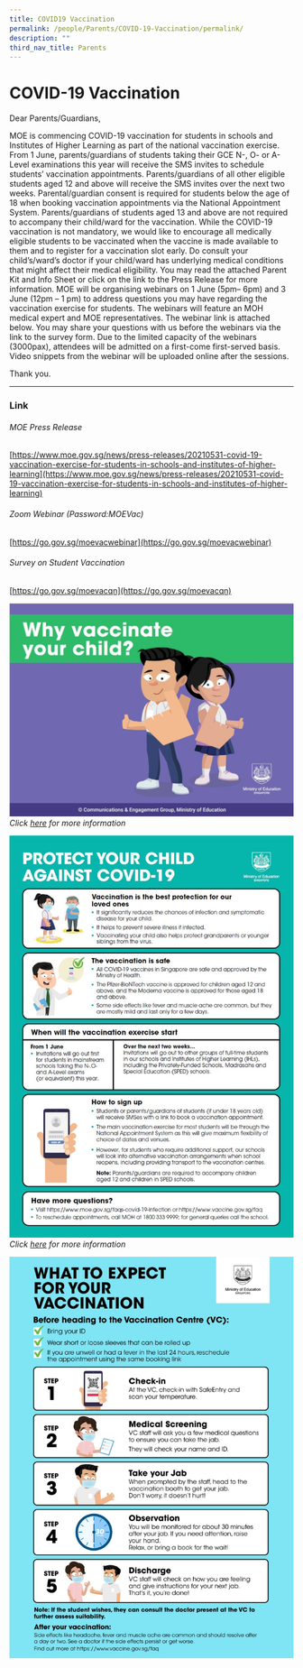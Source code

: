 ```yaml
---
title: COVID19 Vaccination
permalink: /people/Parents/COVID-19-Vaccination/permalink/
description: ""
third_nav_title: Parents
---
```

COVID-19 Vaccination
====================

Dear Parents/Guardians, 

  

MOE is commencing COVID-19 vaccination for students in schools and Institutes of Higher Learning as part of the national vaccination exercise. From 1 June, parents/guardians of students taking their GCE N-, O- or A-Level examinations this year will receive the SMS invites to schedule students’ vaccination appointments. Parents/guardians of all other eligible students aged 12 and above will receive the SMS invites over the next two weeks. Parental/guardian consent is required for students below the age of 18 when booking vaccination appointments via the National Appointment System. Parents/guardians of students aged 13 and above are not required to accompany their child/ward for the vaccination. While the COVID-19 vaccination is not mandatory, we would like to encourage all medically eligible students to be vaccinated when the vaccine is made available to them and to register for a vaccination slot early. Do consult your child’s/ward’s doctor if your child/ward has underlying medical conditions that might affect their medical eligibility. You may read the attached Parent Kit and Info Sheet or click on the link to the Press Release for more information. MOE will be organising webinars on 1 June (5pm– 6pm) and 3 June (12pm – 1 pm) to address questions you may have regarding the vaccination exercise for students. The webinars will feature an MOH medical expert and MOE representatives. The webinar link is attached below. You may share your questions with us before the webinars via the link to the survey form. Due to the limited capacity of the webinars (3000pax), attendees will be admitted on a first-come first-served basis. Video snippets from the webinar will be uploaded online after the sessions. 

  

Thank you.

-----
### Link

###### MOE Press Release

[https://www.moe.gov.sg/news/press-releases/20210531-covid-19-vaccination-exercise-for-students-in-schools-and-institutes-of-higher-learning](https://www.moe.gov.sg/news/press-releases/20210531-covid-19-vaccination-exercise-for-students-in-schools-and-institutes-of-higher-learning)


###### Zoom Webinar (Password:MOEVac)

[https://go.gov.sg/moevacwebinar](https://go.gov.sg/moevacwebinar)

  

###### Survey on Student Vaccination

[https://go.gov.sg/moevacqn](https://go.gov.sg/moevacqn)


![](/images/Why%20vaccinate%20your%20child.jpeg)
_Click_ [*here*](/files/Why%20vaccinate%20your%20child.pdf) _for more information_

![](/images/vaccine.jpeg)
_Click [here](/files/Attachment%203-Vaccination%20for%20students%20Infographic.pdf) for more information_


![](/images/What%20to%20Expect_Covid%20Vaccine.jpeg)